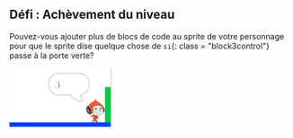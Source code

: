 ## Défi : Achèvement du niveau

Pouvez-vous ajouter plus de blocs de code au sprite de votre personnage pour que le sprite dise quelque chose de `si`{: class = "block3control"} passe à la porte verte?

![capture d'écran](images/dodge-win.png)
